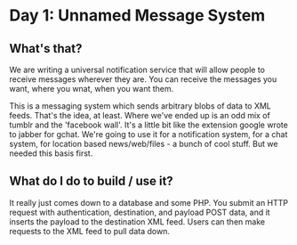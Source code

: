 # Day 1: Unnamed Message System

## What's that?
We are writing a universal notification service that will allow people to receive messages wherever they are. You can receive the messages you want, where you wnat, when you want them.

This is a messaging system which sends arbitrary blobs of data to XML feeds. That's the idea, at least. Where we've ended up is an odd mix of tumblr and the 'facebook wall'. It's a little bit like the extension google wrote to jabber for gchat. We're going to use it for a notification system, for a chat system, for location based news/web/files - a bunch of cool stuff. But we needed this basis first.

## What do I do to build / use it?
It really just comes down to a database and some PHP. You submit an HTTP request with authentication, destination, and payload POST data, and it inserts the payload to the destination XML feed. Users can then make requests to the XML feed to pull data down.

